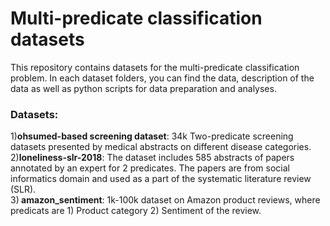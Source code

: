 # Multi-predicate classification datasets
This repository contains datasets for the multi-predicate classification problem. In each dataset folders, you can find the data, description of the data as well as python scripts for data preparation and analyses. <br/>

### Datasets:
1)<b>ohsumed-based screening dataset</b>: 34k Two-predicate screening datasets presented by medical abstracts on different disease categories. <br/>
2)<b>loneliness-slr-2018</b>: The dataset includes 585 abstracts of papers annotated by an expert for 2 predicates. The papers are from social informatics domain and used as a part of the systematic literature review (SLR). <br/>
3)<b> amazon_sentiment</b>: 1k-100k dataset on Amazon product reviews, where predicats are 1) Product category 2) Sentiment of the review.


